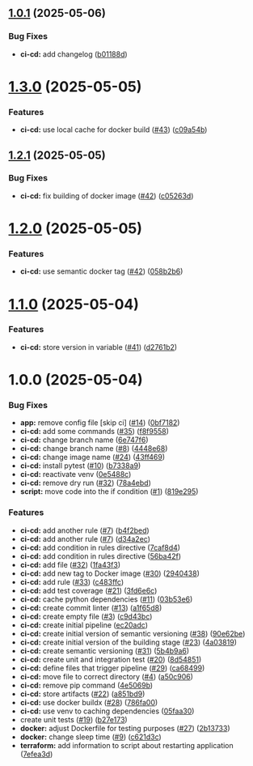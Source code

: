 ## [1.0.1](https://gitlab.com/jakubkoziel992/SkillSet/compare/v1.0.0...v1.0.1) (2025-05-06)


### Bug Fixes

* **ci-cd:** add changelog ([b01188d](https://gitlab.com/jakubkoziel992/SkillSet/commit/b01188d7f497485aa6c74bfce102fec13dc4ce21))

# [1.3.0](https://gitlab.com/jakubkoziel992/SkillSet/compare/v1.2.1...v1.3.0) (2025-05-05)


### Features

* **ci-cd:** use local cache for docker build ([#43](https://gitlab.com/jakubkoziel992/SkillSet/issues/43)) ([c09a54b](https://gitlab.com/jakubkoziel992/SkillSet/commit/c09a54b4cc618a758c9d102754132abd0acb0a43))

## [1.2.1](https://gitlab.com/jakubkoziel992/SkillSet/compare/v1.2.0...v1.2.1) (2025-05-05)


### Bug Fixes

* **ci-cd:** fix building of docker image ([#42](https://gitlab.com/jakubkoziel992/SkillSet/issues/42)) ([c05263d](https://gitlab.com/jakubkoziel992/SkillSet/commit/c05263d45b34715fbb2e2c203d34aae3d027cf68))

# [1.2.0](https://gitlab.com/jakubkoziel992/SkillSet/compare/v1.1.0...v1.2.0) (2025-05-05)


### Features

* **ci-cd:** use semantic docker tag ([#42](https://gitlab.com/jakubkoziel992/SkillSet/issues/42)) ([058b2b6](https://gitlab.com/jakubkoziel992/SkillSet/commit/058b2b6cf1791edb5624fb5246f18280e4f80e90))

# [1.1.0](https://gitlab.com/jakubkoziel992/SkillSet/compare/v1.0.0...v1.1.0) (2025-05-04)


### Features

* **ci-cd:** store version in variable ([#41](https://gitlab.com/jakubkoziel992/SkillSet/issues/41)) ([d2761b2](https://gitlab.com/jakubkoziel992/SkillSet/commit/d2761b28c101e8fc729de92a7b260781efec6a5d))

# 1.0.0 (2025-05-04)


### Bug Fixes

* **app:** remove config file [skip ci] ([#14](https://gitlab.com/jakubkoziel992/SkillSet/issues/14)) ([0bf7182](https://gitlab.com/jakubkoziel992/SkillSet/commit/0bf7182a1063fc87c0e705c0ef548d1838ab457a))
* **ci-cd:** add some commands ([#35](https://gitlab.com/jakubkoziel992/SkillSet/issues/35)) ([f8f9558](https://gitlab.com/jakubkoziel992/SkillSet/commit/f8f955815dc54ac82dbf61c5678cf6920620473b))
* **ci-cd:** change branch name ([6e747f6](https://gitlab.com/jakubkoziel992/SkillSet/commit/6e747f6f9fd145e68b180661fb3916ff54e3a570))
* **ci-cd:** change branch name ([#8](https://gitlab.com/jakubkoziel992/SkillSet/issues/8)) ([4448e68](https://gitlab.com/jakubkoziel992/SkillSet/commit/4448e685e99d2ca0579361d03c50f0ae26036c34))
* **ci-cd:** change image name ([#24](https://gitlab.com/jakubkoziel992/SkillSet/issues/24)) ([43ff469](https://gitlab.com/jakubkoziel992/SkillSet/commit/43ff469515fcf37c8c2c10ce9313f5da338cc98e))
* **ci-cd:** install pytest ([#10](https://gitlab.com/jakubkoziel992/SkillSet/issues/10)) ([b7338a9](https://gitlab.com/jakubkoziel992/SkillSet/commit/b7338a966ca1a9b36cafc799f503a43da6b090a8))
* **ci-cd:** reactivate venv ([0e5488c](https://gitlab.com/jakubkoziel992/SkillSet/commit/0e5488c084a57e8f1a19e9f14edc1028e82c6f6d))
* **ci-cd:** remove dry run ([#32](https://gitlab.com/jakubkoziel992/SkillSet/issues/32)) ([78a4ebd](https://gitlab.com/jakubkoziel992/SkillSet/commit/78a4ebd5d391c8446a91073506b30aab5633f088))
* **script:** move code into the if condition ([#1](https://gitlab.com/jakubkoziel992/SkillSet/issues/1)) ([819e295](https://gitlab.com/jakubkoziel992/SkillSet/commit/819e295f3b592068bdec6698c7cdf33989c18410))


### Features

* **ci-cd:** add another rule ([#7](https://gitlab.com/jakubkoziel992/SkillSet/issues/7)) ([b4f2bed](https://gitlab.com/jakubkoziel992/SkillSet/commit/b4f2bed5286fd632b49a2e7f4539f0ccabd6e345))
* **ci-cd:** add another rule ([#7](https://gitlab.com/jakubkoziel992/SkillSet/issues/7)) ([d34a2ec](https://gitlab.com/jakubkoziel992/SkillSet/commit/d34a2ecaa12fa7828cb5799628c4894e6dcfed3d))
* **ci-cd:** add condition in rules directive ([7caf8d4](https://gitlab.com/jakubkoziel992/SkillSet/commit/7caf8d4e4e7184a34aae2251e027c0aa1cdc5019))
* **ci-cd:** add condition in rules directive ([56ba42f](https://gitlab.com/jakubkoziel992/SkillSet/commit/56ba42f90bfe605e3c2943e692926a2aafb1abaf))
* **ci-cd:** add file ([#32](https://gitlab.com/jakubkoziel992/SkillSet/issues/32)) ([1fa43f3](https://gitlab.com/jakubkoziel992/SkillSet/commit/1fa43f3ddf188f25e7f687502ef9dbd53e0c0397))
* **ci-cd:** add new tag to Docker image ([#30](https://gitlab.com/jakubkoziel992/SkillSet/issues/30)) ([2940438](https://gitlab.com/jakubkoziel992/SkillSet/commit/2940438566bd7472b58188bf7545371dc0fe6b70))
* **ci-cd:** add rule ([#33](https://gitlab.com/jakubkoziel992/SkillSet/issues/33)) ([c483ffc](https://gitlab.com/jakubkoziel992/SkillSet/commit/c483ffcaf60b1400f8bf8fe2ef3889979c78cce8))
* **ci-cd:** add test coverage ([#21](https://gitlab.com/jakubkoziel992/SkillSet/issues/21)) ([3fd6e6c](https://gitlab.com/jakubkoziel992/SkillSet/commit/3fd6e6cb96717f9e7a5f0902bca20798218f7ffc))
* **ci-cd:** cache python dependencies ([#11](https://gitlab.com/jakubkoziel992/SkillSet/issues/11)) ([03b53e6](https://gitlab.com/jakubkoziel992/SkillSet/commit/03b53e6f660891a58eb6422813082d64720c5f6e))
* **ci-cd:** create commit linter ([#13](https://gitlab.com/jakubkoziel992/SkillSet/issues/13)) ([a1f65d8](https://gitlab.com/jakubkoziel992/SkillSet/commit/a1f65d8ea525c9cdcf784323ef5c34cfcd793749))
* **ci-cd:** create empty file ([#3](https://gitlab.com/jakubkoziel992/SkillSet/issues/3)) ([c9d43bc](https://gitlab.com/jakubkoziel992/SkillSet/commit/c9d43bc5a28c93c327910dd583d83357547aa529))
* **ci-cd:** create initial pipeline ([ec20adc](https://gitlab.com/jakubkoziel992/SkillSet/commit/ec20adc4c5b360d34688173c47b3a2b63c309654))
* **ci-cd:** create initial version of semantic versioning ([#38](https://gitlab.com/jakubkoziel992/SkillSet/issues/38)) ([90e62be](https://gitlab.com/jakubkoziel992/SkillSet/commit/90e62befd0e1155c7b4a41882473bab83cad2de0))
* **ci-cd:** create initial version of the building stage ([#23](https://gitlab.com/jakubkoziel992/SkillSet/issues/23)) ([4a03819](https://gitlab.com/jakubkoziel992/SkillSet/commit/4a038197b22525fa1f039860725569fe714b06ca))
* **ci-cd:** create semantic versioning ([#31](https://gitlab.com/jakubkoziel992/SkillSet/issues/31)) ([5b4b9a6](https://gitlab.com/jakubkoziel992/SkillSet/commit/5b4b9a63ea244ea450d1a62baf005b0a2f2434a5))
* **ci-cd:** create unit and integration test ([#20](https://gitlab.com/jakubkoziel992/SkillSet/issues/20)) ([8d54851](https://gitlab.com/jakubkoziel992/SkillSet/commit/8d54851f2194014cb181e479e4e092b73654d22a))
* **ci-cd:** define files that trigger pipeline ([#29](https://gitlab.com/jakubkoziel992/SkillSet/issues/29)) ([ca68499](https://gitlab.com/jakubkoziel992/SkillSet/commit/ca68499c118a52f0ae00307ad27be6c251e209fb))
* **ci-cd:** move file to correct directory ([#4](https://gitlab.com/jakubkoziel992/SkillSet/issues/4)) ([a50c906](https://gitlab.com/jakubkoziel992/SkillSet/commit/a50c906b5463ef031f16ac9715c936f84e9380b9))
* **ci-cd:** remove pip command ([4e5069b](https://gitlab.com/jakubkoziel992/SkillSet/commit/4e5069b54760e75e4a17e8eefa36f465871efeff))
* **ci-cd:** store artifacts ([#22](https://gitlab.com/jakubkoziel992/SkillSet/issues/22)) ([a851bd9](https://gitlab.com/jakubkoziel992/SkillSet/commit/a851bd9e32839f35ee43cf2db46dbca08dda6980))
* **ci-cd:** use docker buildx ([#28](https://gitlab.com/jakubkoziel992/SkillSet/issues/28)) ([786fa00](https://gitlab.com/jakubkoziel992/SkillSet/commit/786fa003025a302b9a73d4579cd07fc8418f9bd9))
* **ci-cd:** use venv to caching dependencies ([05faa30](https://gitlab.com/jakubkoziel992/SkillSet/commit/05faa30cc76f20f18bbcaefb9ae38defc2713673))
* create unit tests ([#19](https://gitlab.com/jakubkoziel992/SkillSet/issues/19)) ([b27e173](https://gitlab.com/jakubkoziel992/SkillSet/commit/b27e1733d64c2c703fd078a890275b178626b6c5))
* **docker:** adjust Dockerfile for testing purposes ([#27](https://gitlab.com/jakubkoziel992/SkillSet/issues/27)) ([2b13733](https://gitlab.com/jakubkoziel992/SkillSet/commit/2b13733a20c63678900ca06f1a9a941216289610))
* **docker:** change sleep time ([#9](https://gitlab.com/jakubkoziel992/SkillSet/issues/9)) ([c621d3c](https://gitlab.com/jakubkoziel992/SkillSet/commit/c621d3c892282ec5e6d1b1316b2ffcc8af731e21))
* **terraform:** add information to script about restarting application ([7efea3d](https://gitlab.com/jakubkoziel992/SkillSet/commit/7efea3da0e29ae9179d1ce901bb9f53a7c5d9fa4))
